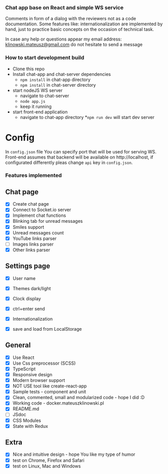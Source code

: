 ### Chat app base on React and simple WS service


Comments in form of a  dialog with the reviewers not as a code documentation.
Some features like: internationalization are implemented by hand,
just to practice basic concepts on the occasion of technical task.


In case any help or questions appear my email address:
klinowski.mateusz@gmail.com
do not hesitate to send a message

### How to start development build

* Clone this repo
* Install chat-app and chat-server dependencies
    * `npm install` in chat-app directory
    * `npm install` in chat-server directory
* start nodeJS WS server
    * navigate to chat-server
    * `node app.js`
    * keep it running
* start front-end application
    * navigate to chat-app directory
    *`npm run dev` will start dev server 

# Config

In `config.json` file You can specify port that will be used for serving WS.
Front-end assumes that backend will be available on http://localhost,
 if configurated differently pleas change `api` key in `config.json`.

### Features implemented

## Chat page
- [x] Create chat page
- [x] Connect to Socket.io server
- [x] Implement chat functions
- [x] Blinking tab for unread messages
- [x] Smiles support
- [x] Unread messages count
- [x] YouTube links parser
- [ ] Images links parser
- [x] Other links parser

## Settings page
- [x] User name
- [x] Themes dark/light
- [x] Clock display
- [x] ctrl+enter send
- [x] Internationalization
- [x] save and load from LocalStorage


## General
- [x] Use React
- [x] Use Css preprocessor (SCSS)
- [x] TypeScript
- [x] Responsive design
- [x] Modern browser support
- [x] NOT USE tool like create-react-app
- [x] Sample tests - component and unit
- [x] Clean, commented, small and modularized code - hope I did :D
- [x] Working code - docker.mateuszklinowski.pl
- [x] README.md
- [ ] JSdoc
- [x] CSS Modules
- [x] State with Redux

## Extra
- [x] Nice and intuitive design - hope You like my type of humor
- [x] test on Chrome, Firefox and Safari
- [x] test on Linux, Mac and Windows

